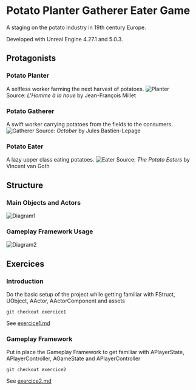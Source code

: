 # Potato Planter Gatherer Eater Game
A staging on the potato industry in 19th century Europe.

Developed with Unreal Engine 4.27.1 and 5.0.3.

## Protagonists

### Potato Planter
A selfless worker farming the next harvest of potatoes.
![Planter](/Jean_Francois_Millet.jpg)                         
Source: *L'Homme à la houe* by Jean-François Millet

### Potato Gatherer
A swift worker carrying potatoes from the fields to the consumers.
![Gatherer](/October.jpg) 
Source: *October* by Jules Bastien-Lepage

### Potato Eater
A lazy upper class eating potatoes.
![Eater](/Potato_Eater.jpg) 
Source: *The Potato Eaters* by Vincent van Goth

## Structure
### Main Objects and Actors 
![Diagram1](/diagram.png)

### Gameplay Framework Usage
![Diagram2](/diagram2.png)

## Exercices
### Introduction
Do the basic setup of the project while getting familiar with FStruct, UObject, AActor, AActorComponent and assets
```
git checkout exercice1
```
See [exercice1.md](exercice1.md)

### Gameplay Framework
Put in place the Gameplay Framework to get familiar with APlayerState, APlayerController, AGameState and APlayerController
```
git checkout exercice2
```
See [exercice2.md](exercice2.md)
